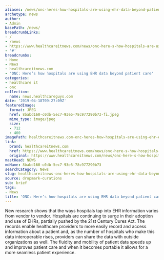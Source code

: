 ```yaml
---
aliases: /news/onc-heres-how-hospitals-are-using-ehr-data-beyond-patient-care
archetype: news
author:
- Admin
basePath: /news/
breadcrumbLinks:
- /
- /news
- https://www.healthcareitnews.com/news/onc-here-s-how-hospitals-are-using-ehr-data-beyond-patient-care
- '#'
breadcrumbs:
- Home
- News
- healthcareitnews.com
- 'ONC: Here’s how hospitals are using EHR data beyond patient care'
categories:
- healthcare it
- onc
collection:
  name: news.healthcareguys.com
date: '2019-04-18T09:27:09Z'
featuredImage:
  format: JPEG
  href: 8babd160-c0db-5ec7-93e5-78c977290b73-fi.jpeg
  mime_type: image/jpeg
  size:
  - 712
  - 400
imagePath: healthcareitnews.com-onc-heres-how-hospitals-are-using-ehr-data-beyond-patient-care
link:
  brand: healthcareitnews.com
  href: https://www.healthcareitnews.com/news/onc-here-s-how-hospitals-are-using-ehr-data-beyond-patient-care
  original: https://www.healthcareitnews.com/news/onc-here-s-how-hospitals-are-using-ehr-data-beyond-patient-care
mastHead: NEWS
mdName: 8babd160-c0db-5ec7-93e5-78c977290b73
searchCategory: News
slug: healthcareitnews-onc-heres-how-hospitals-are-using-ehr-data-beyond-patient-care
source: dropmark-curations
sub: brief
tags:
- News
title: 'ONC: Here’s how hospitals are using EHR data beyond patient care'
---
```


New research shows that the ways hospitals tap into EHR information varies from vendor to vendor. Hospitals are continuing to surge in their adoption and use of EHRs, partially pushed by the 21st Century Cures Act. The records enable healthcare providers to more easily record and access information about a patient and, as the number of hospitals who make this data interoperable rises, providers can share the data with outside organizations as well. The fluidity and mobility of patient data speeds up and improves patient care and when it becomes portable it allows for a more seamless patient experience.
